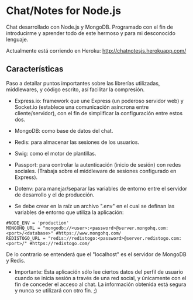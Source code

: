 # Chat/Notes for Node.js 

Chat desarrollado con Node.js y MongoDB. Programado con el fin de introducirme y aprender todo de este hermoso y para mi desconocido lenguaje.

Actualmente está corriendo en Heroku: http://chatnotesjs.herokuapp.com/

## Características

Paso a detallar puntos importantes sobre las librerías utilizadas, middlewares, y código escrito, así facilitar la compresión.
- Express.io: framework que une Express (un poderoso servidor web) y Socket.io (establece una comunicación asíncrona entre cliente/servidor), con el fin de simplificar la configuración entre estos dos.
- MongoDB: como base de datos del chat.
- Redis: para almacenar las sesiones de los usuarios.
- Swig: como el motor de plantillas.
- Passport: para controlar la autenticación (inicio de sesión) con redes sociales. (Trabaja sobre el middleware de sesiones configurado en Express).

- Dotenv: para manejar/separar las variables de entorno entre el servidor de desarrollo y el de producción.
* Se debe crear en la raíz un archivo ".env" en el cual se definan las variables de entorno que utiliza la aplicación:
```
#NODE_ENV = 'production'
MONGOHQ_URL = "mongodb://<user>:<password>@server.mongohq.com:<port>/<database>" #https://www.mongohq.com/
REDISTOGO_URL = "redis://redistogo:<password>@server.redistogo.com:<port>/" #https://redistogo.com/
```
De lo contrario se entenderá que el "localhost" es el servidor de MongoDB y Redis.

* Importante: Esta aplicación sólo lee ciertos datos del perfil de usuario cuando se inicia sesión a través de una red social, y únicamente con el fin de conceder el acceso al chat. La información obtenida está segura y nunca se utilizará con otro fin. ;)
